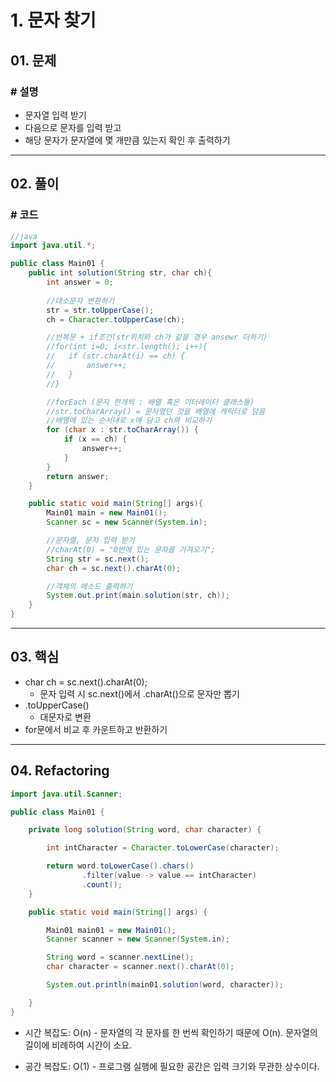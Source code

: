 # 1. 문자 찾기

## 01. 문제

### # 설명

- 문자열 입력 받기
- 다음으로 문자를 입력 받고
- 해당 문자가 문자열에 몇 개만큼 있는지 확인 후 출력하기

---

## 02. 풀이

### # 코드

```java
//java
import java.util.*;

public class Main01 {
    public int solution(String str, char ch){
        int answer = 0;
        
        //대소문자 변환하기
        str = str.toUpperCase();
        ch = Character.toUpperCase(ch);

        //반복문 + if조건(str위치와 ch가 같을 경우 ansewr 더하기)
        //for(int i=0; i<str.length(); i++){
        //   if (str.charAt(i) == ch) {
        //       answer++;
        //   }
        //}

        //forEach (문자 한개씩 : 배열 혹은 이터레이터 클래스들)
        //str.toCharArray() = 문자였던 것을 배열에 캐릭터로 담음
        //배열에 있는 순서대로 x에 담고 ch와 비교하기
        for (char x : str.toCharArray()) {
            if (x == ch) {
                answer++;
            }
        }
        return answer;
    }

    public static void main(String[] args){
        Main01 main = new Main01();
        Scanner sc = new Scanner(System.in);

        //문자열, 문자 입력 받기
        //charAt(0) = "0번에 있는 문자를 가져오기";
        String str = sc.next();
        char ch = sc.next().charAt(0);

        //객체의 메소드 출력하기
        System.out.print(main.solution(str, ch));
    }
}
```

---

## 03. 핵심

- char ch = sc.next().charAt(0);
  - 문자 입력 시 sc.next()에서 .charAt()으로 문자만 뽑기
- .toUpperCase()
  - 대문자로 변환
- for문에서 비교 후 카운트하고 반환하기

---

## 04. Refactoring

```java
import java.util.Scanner;

public class Main01 {

    private long solution(String word, char character) {

        int intCharacter = Character.toLowerCase(character);

        return word.toLowerCase().chars()
                .filter(value -> value == intCharacter)
                .count();
    }

    public static void main(String[] args) {

        Main01 main01 = new Main01();
        Scanner scanner = new Scanner(System.in);

        String word = scanner.nextLine();
        char character = scanner.next().charAt(0);

        System.out.println(main01.solution(word, character));

    }
}
```

- 시간 복잡도: O(n) - 문자열의 각 문자를 한 번씩 확인하기 때문에 O(n). 문자열의 길이에 비례하여 시간이 소요.

- 공간 복잡도: O(1) - 프로그램 실행에 필요한 공간은 입력 크기와 무관한 상수이다.
